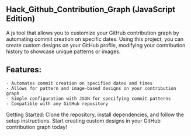 ## Hack_Github_Contribution_Graph (JavaScript Edition)

A js tool that allows you to customize your GitHub contribution graph by automating commit creation on specific dates. Using this project, you can create custom designs on your GitHub profile, modifying your contribution history to showcase unique patterns or images.

## Features:
    - Automates commit creation on specified dates and times
    - Allows for pattern and image-based designs on your contribution graph
    - Simple configuration with JSON for specifying commit patterns
    - Compatible with any GitHub repository
Getting Started: Clone the repository, install dependencies, and follow the setup instructions. 
Start creating custom designs in your GitHub contribution graph today!